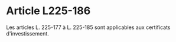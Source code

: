 # Article L225-186

Les articles L. 225-177 à L. 225-185 sont applicables aux certificats d'investissement.